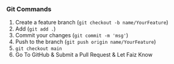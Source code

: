 ### Git Commands

1. Create a feature branch (`git checkout -b name/YourFeature`)
2. Add (`git add .`)
3. Commit your changes (`git commit -m 'msg'`)
4. Push to the branch (`git push origin name/YourFeature`)
5. `git checkout main`
6. Go To GitHub & Submit a Pull Request & Let Faiz Know

<!-- # MCS*2020 Information Management Chatbot

## Description
This chatbot is designed to support students of the Information Management course by providing quick, reliable answers to their queries. It aims to enhance learning and student engagement through real-time academic support. Currently, in its beta testing phase, the chatbot serves as an AI Teacher Assistant (TA), poised to revolutionize classroom interaction by providing personalized learning experiences and increasing teaching efficiency.

## Features
- **Interactive Q&A**: Answers to queries related to information management theories, data models, and current technological trends.
- **Resource Navigation**: Guidance on how to access course materials, including textbooks and research papers.

## Beta Testing
By participating in beta testing, students engage directly with an emerging technology, contributing to the development of a potential university-wide service. This hands-on experience in product development allows students to provide feedback on the chatbot, enhancing their understanding of high-tech applications and the intricacies of AI in education.

## Privacy and Ethics
- All interactions are confidential and comply with applicable privacy laws. Data collected is strictly for enhancing chatbot functionality.

-------------------------------------------------------------------------------------------------------------------------------------------

### Frontend Documentation for MCS*2020 Information Management Chatbot

## 1. Introduction

## Purpose
This document outlines the frontend architecture for the MCS*2020 Information Management Chatbot, designed to provide an engaging and interactive user experience for students seeking information on the Information Management course. The frontend facilitates the input of student queries and displays intelligent responses from the chatbot.

## 2. Technology Stack

- **Next.js**
- **Tailwind CSS**

## 3. Installation and Setup

To set up the development environment for the frontend, follow these instructions:

```bash
npx create-next-app@latest 'your-project-name'
cd your-project-name
npm install @nextui-org/react framer-motion
npm install tailwindcss@latest postcss@latest autoprefixer@latest
npx tailwindcss init -p
```
## 4. Deploy & Build

Run the development server:

```bash
npm run dev
# or
yarn dev
# or
pnpm dev
# or
bun dev
```

Open [http://localhost:3000](http://localhost:3000) with your browser to see the result.

### Backend Documentation for MCS*2020 Information Management Chatbot

## 1. Introduction

### Purpose
This document describes the backend architecture of the MCS*2020 Information Management Chatbot, which is responsible for handling processing user queries and integrating with AI services.

## 2. Technology Stack

- **Python**
- **Flask/Django**: TBD
- **Future Integration with JSON Database**: TBD

## 3. Installation and Setup

To set up the development environment, follow these steps:

```bash
# Create a virtual environment
python -m venv venv

# Activate the virtual environment
source venv/bin/activate  # On Windows use `venv\Scripts\activate`

# Install dependencies from a requirements.txt file
pip install -r requirements.txt

#Run Python Program
python main.py -->

